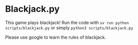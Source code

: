 # Blackjack.py

This game plays blackjack!
Run the code with `uv run python scripts/blackjack.py` or simply `python3 scripts/blackjack.py`

Please use google to learn the rules of blackjack.

